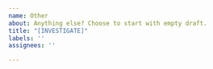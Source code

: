 ```yaml
---
name: Other
about: Anything else? Choose to start with empty draft.
title: "[INVESTIGATE]"
labels: ''
assignees: ''

---
```

